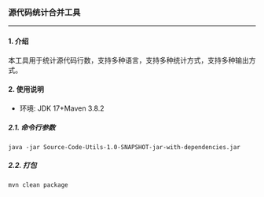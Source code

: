 ### 源代码统计合并工具

---

#### 1. 介绍

本工具用于统计源代码行数，支持多种语言，支持多种统计方式，支持多种输出方式。

#### 2. 使用说明

- 环境: JDK 17+Maven 3.8.2

##### 2.1. 命令行参数

```shell
java -jar Source-Code-Utils-1.0-SNAPSHOT-jar-with-dependencies.jar
```

##### 2.2. 打包

```shell
mvn clean package
```
